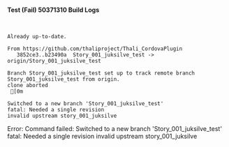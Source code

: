 #### Test (Fail) 50371310 Build Logs


```


```

```
Already up-to-date.

From https://github.com/thaliproject/Thali_CordovaPlugin
   3852ce3..b23490a  Story_001_juksilve_test -> origin/Story_001_juksilve_test

```

```
Branch Story_001_juksilve_test set up to track remote branch Story_001_juksilve_test from origin.
clone aborted
 [0m

Switched to a new branch 'Story_001_juksilve_test'
fatal: Needed a single revision
invalid upstream story_001_juksilve

```

Error: Command failed: Switched to a new branch 'Story_001_juksilve_test'
fatal: Needed a single revision
invalid upstream story_001_juksilve
